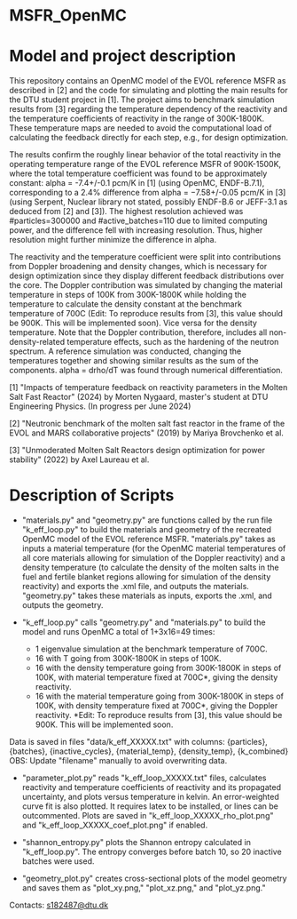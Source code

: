 # MSFR_OpenMC

# Model and project description
This repository contains an OpenMC model of the EVOL reference MSFR as described in [2] and the code for simulating and plotting the main results for the DTU student project in [1]. The project aims to benchmark simulation results from [3] regarding the temperature dependency of the reactivity and the temperature coefficients of reactivity in the range of 300K-1800K. These temperature maps are needed to avoid the computational load of calculating the feedback directly for each step, e.g., for design optimization. 

The results confirm the roughly linear behavior of the total reactivity in the operating temperature range of the EVOL reference MSFR of 900K-1500K, where the total temperature coefficient was found to be approximately constant: alpha = -7.4+/-0.1 pcm/K in [1] (using OpenMC, ENDF-B.7.1), corresponding to a 2.4% difference from alpha = −7.58+/-0.05 pcm/K in [3] (using Serpent, Nuclear library not stated, possibly ENDF-B.6 or JEFF-3.1 as deduced from [2] and [3]). The highest resolution achieved was #particles=300000 and #active_batches=110 due to limited computing power, and the difference fell with increasing resolution. Thus, higher resolution might further minimize the difference in alpha.

The reactivity and the temperature coefficient were split into contributions from Doppler broadening and density changes, which is necessary for design optimization since they display different feedback distributions over the core. The Doppler contribution was simulated by changing the material temperature in steps of 100K from 300K-1800K while holding the temperature to calculate the density constant at the benchmark temperature of 700C (Edit: To reproduce results from [3], this value should be 900K. This will be implemented soon). Vice versa for the density temperature. Note that the Doppler contribution, therefore, includes all non-density-related temperature effects, such as the hardening of the neutron spectrum. A reference simulation was conducted, changing the temperatures together and showing similar results as the sum of the components. alpha = drho/dT was found through numerical differentiation.

[1] "Impacts of temperature feedback on reactivity parameters in the Molten Salt Fast Reactor" (2024) by Morten Nygaard, master's student at DTU Engineering Physics. (In progress per June 2024)

[2] "Neutronic benchmark of the molten salt fast reactor in the frame of the EVOL and MARS collaborative projects" (2019) by Mariya Brovchenko et al.

[3] "Unmoderated Molten Salt Reactors design optimization for power stability" (2022) by Axel Laureau et al.

# Description of Scripts
- "materials.py" and "geometry.py" are functions called by the run file "k_eff_loop.py" to build the materials and geometry of the recreated OpenMC model of the EVOL reference MSFR. "materials.py" takes as inputs a material temperature (for the OpenMC material temperatures of all core materials allowing for simulation of the Doppler reactivity) and a density temperature (to calculate the density of the molten salts in the fuel and fertile blanket regions allowing for simulation of the density reactivity) and exports the .xml file, and outputs the materials. "geometry.py" takes these materials as inputs, exports the .xml, and outputs the geometry.

- "k_eff_loop.py" calls "geometry.py" and "materials.py" to build the model and runs OpenMC a total of 1+3x16=49 times:
  - 1 eigenvalue simulation at the benchmark temperature of 700C.
  - 16 with T going from 300K-1800K in steps of 100K.
  - 16 with the density temperature going from 300K-1800K in steps of 100K, with material temperature fixed at 700C*, giving the density reactivity.
  - 16 with the material temperature going from 300K-1800K in steps of 100K, with density temperature fixed at 700C*, giving the Doppler reactivity.
*Edit: To reproduce results from [3], this value should be 900K. This will be implemented soon.

Data is saved in files "data/k_eff_XXXXX.txt" with columns:
{particles}, {batches}, {inactive_cycles}, {material_temp}, {density_temp}, {k_combined}
OBS: Update "filename" manually to avoid overwriting data.

- "parameter_plot.py" reads "k_eff_loop_XXXXX.txt" files, calculates reactivity and temperature coefficients of reactivity and its propagated uncertainty, and plots versus temperature in kelvin. An error-weighted curve fit is also plotted. It requires latex to be installed, or lines can be outcommented. Plots are saved in "k_eff_loop_XXXXX_rho_plot.png" and "k_eff_loop_XXXXX_coef_plot.png" if enabled.

- "shannon_entropy.py" plots the Shannon entropy calculated in "k_eff_loop.py". The entropy converges before batch 10, so 20 inactive batches were used.

- "geometry_plot.py" creates cross-sectional plots of the model geometry and saves them as "plot_xy.png," "plot_xz.png," and "plot_yz.png."

Contacts: s182487@dtu.dk
